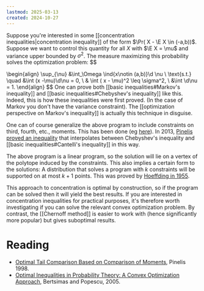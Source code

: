 ```yaml
---
lastmod: 2025-03-13
created: 2024-10-27
---
```


Suppose you're interested in some [[concentration inequalities|concentration inequality]] of the form $\Pr( X - \E X \in (-a,b))$. Suppose we want to control this quantity for all $X$ with $\E X = \mu$ and variance upper bounded by $\sigma^2$. The measure maximizing this probability solves the optimization problem: 
$$
 
\begin{align}
\sup_{\nu} &\int_\Omega \ind\{x\notin (a,b)\}\d \nu \\ 
\text{s.t.} \quad &\int (x -\mu)\d\nu = 0, \\
& \int ( x - \mu)^2 \leq \sigma^2, \\ 
&\int \d\nu = 1.
\end{align}
$$
One can prove both [[basic inequalities#Markov's inequality]] and [[basic inequalities#Chebyshev's inequality]] like this. Indeed, this is how these inequalities were first proved. (In the case of Markov you don't have the variance constraint). The [[optimization perspective on Markov's inequality]] is actually this technique in disguise. 

One can of course generalize the above program to include constraints on third, fourth, etc., moments. This has been done (eg [here](https://citeseerx.ist.psu.edu/document?repid=rep1&type=pdf&doi=6e47a78872fbc48e8112d3a9a1a3847a368e0668)). In 2013, [Pinelis proved an inequality](https://arxiv.org/pdf/1011.6065) that interpolates between Chebyshev's inequality and [[basic inequalities#Cantelli's inequality]] in this way. 

The above program is a linear program, so the solution will lie on a vertex of the polytope induced by the constraints. This also implies a certain form to the solutions: A distribution that solves a program with $k$ constraints will be supported on at most $k+1$ points. This was proved by [Hoeffding in 1955](https://link.springer.com/chapter/10.1007/978-1-4612-0865-5_18). 

This approach to concentration is optimal by construction, so if the program can be solved then it will yield the best results. If you are interested in concentration inequalities for practical purposes, it's therefore worth investigating if you can solve the relevant convex optimization problem. By contrast, the [[Chernoff method]] is easier to work with (hence significantly more popular) but gives suboptimal results. 

# Reading
- [Optimal Tail Comparison Based on Comparison of Moments](https://link.springer.com/chapter/10.1007/978-3-0348-8829-5_19), Pinelis 1998. 
- [Optimal Inequalities in Probability Theory: A Convex Optimization Approach](https://epubs.siam.org/doi/abs/10.1137/S1052623401399903?casa_token=Bt-2iIWlbngAAAAA:X0wIqinGV-90275RFukRxzSo8MDnVuzDQLG6wgkyyinW_dJyRhcNBmgYB3pdHeePNeelivFFnolN), Bertsimas and Popescu, 2005. 